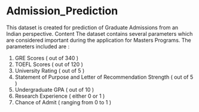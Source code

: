 # Admission_Prediction

This dataset is created for prediction of Graduate Admissions from an Indian perspective.
Content
The dataset contains several parameters which are considered important during the application for Masters Programs.
The parameters included are :
1. GRE Scores ( out of 340 )
2. TOEFL Scores ( out of 120 )
3. University Rating ( out of 5 )
4. Statement of Purpose and Letter of Recommendation Strength ( out of 5 )
5. Undergraduate GPA ( out of 10 )
6. Research Experience ( either 0 or 1 )
7. Chance of Admit ( ranging from 0 to 1 )
